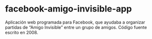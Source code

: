 # facebook-amigo-invisible-app
Aplicación web programada para Facebook, que ayudaba a organizar partidas de “Amigo Invisible” entre un grupo de amigos. Código fuente escrito en 2008.
